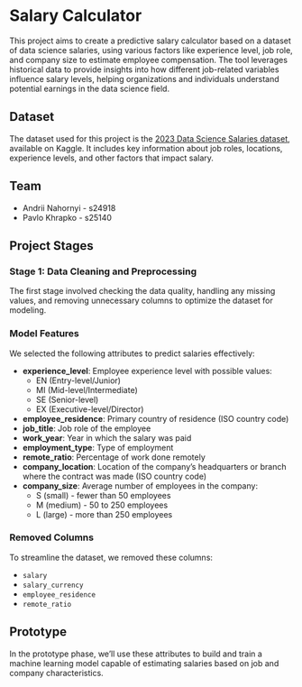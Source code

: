 # Salary Calculator

This project aims to create a predictive salary calculator based on a dataset of data science salaries, using various factors like experience level, job role, and company size to estimate employee compensation. The tool leverages historical data to provide insights into how different job-related variables influence salary levels, helping organizations and individuals understand potential earnings in the data science field.

## Dataset
The dataset used for this project is the [2023 Data Science Salaries dataset](https://www.kaggle.com/datasets/arnabchaki/data-science-salaries-2023), available on Kaggle. It includes key information about job roles, locations, experience levels, and other factors that impact salary.

## Team
- Andrii Nahornyi - s24918
- Pavlo Khrapko - s25140

## Project Stages

### Stage 1: Data Cleaning and Preprocessing
The first stage involved checking the data quality, handling any missing values, and removing unnecessary columns to optimize the dataset for modeling.

### Model Features
We selected the following attributes to predict salaries effectively:

- **experience_level**: Employee experience level with possible values:
  - EN (Entry-level/Junior)
  - MI (Mid-level/Intermediate)
  - SE (Senior-level)
  - EX (Executive-level/Director)
- **employee_residence**: Primary country of residence (ISO country code)
- **job_title**: Job role of the employee
- **work_year**: Year in which the salary was paid
- **employment_type**: Type of employment
- **remote_ratio**: Percentage of work done remotely
- **company_location**: Location of the company’s headquarters or branch where the contract was made (ISO country code)
- **company_size**: Average number of employees in the company:
  - S (small) - fewer than 50 employees
  - M (medium) - 50 to 250 employees
  - L (large) - more than 250 employees

### Removed Columns
To streamline the dataset, we removed these columns:
- `salary`
- `salary_currency`
- `employee_residence`
- `remote_ratio`

## Prototype
In the prototype phase, we’ll use these attributes to build and train a machine learning model capable of estimating salaries based on job and company characteristics.
